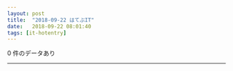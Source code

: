 ```yaml
---
layout: post
title:  "2018-09-22 はてぶIT"
date:   2018-09-22 08:01:40
tags: [it-hotentry]
---
```

0 件のデータあり

<hr>
